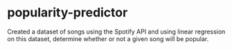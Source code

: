 # popularity-predictor
Created a dataset of songs using the Spotify API and using linear regression on this dataset, determine whether or not a given song will be popular.
